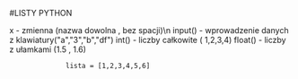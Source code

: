 #LISTY PYTHON

x - zmienna (nazwa dowolna , bez spacji)\n
input() - wprowadzenie danych z klawiatury("a","3","b","df")
int() - liczby całkowite ( 1,2,3,4)
float() - liczby z ułamkami (1.5 , 1.6)



                  lista = [1,2,3,4,5,6]

